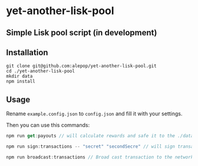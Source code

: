 yet-another-lisk-pool
=====

Simple Lisk pool script (in development)
------------

Installation
------------

    git clone git@github.com:alepop/yet-another-lisk-pool.git
    cd ./yet-another-lisk-pool
    mkdir data
    npm install


Usage
-----
Rename `example.config.json` to `config.json` and fill it with your settings.

Then you can use this commands:


```js
npm run get:payouts // will calculate rewards and safe it to the ./data/balance.json file

npm run sign:transactions -- "secret" "secondSecre" // will sign transaction and safe it to the ./data/payouts.json file

npm run broadcast:transactions // Broad cast transaction to the network

```